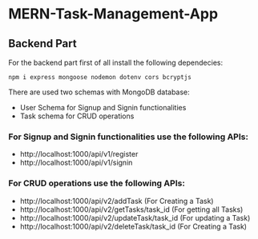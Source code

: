 # MERN-Task-Management-App
## Backend Part
For the backend part first of all install the following dependecies:
```
npm i express mongoose nodemon dotenv cors bcryptjs
```
There are used two schemas with MongoDB database:
- User Schema for Signup and Signin functionalities
- Task schema for CRUD operations

### For Signup and Signin functionalities use the following APIs:
- http://localhost:1000/api/v1/register
- http://localhost:1000/api/v1/signin

### For CRUD operations use the following APIs:
- http://localhost:1000/api/v2/addTask (For Creating a Task)
- http://localhost:1000/api/v2/getTasks/task_id (For getting all Tasks)
- http://localhost:1000/api/v2/updateTask/task_id (For updating a Task)
- http://localhost:1000/api/v2/deleteTask/task_id (For Creating a Task)
